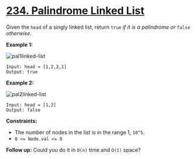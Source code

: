 # [234. Palindrome Linked List](https://leetcode.com/problems/roman-to-integer/)

Given the `head` of a singly linked list, return `true` *if it is a palindrome or* `false` *otherwise*.

**Example 1:**

![pal1linked-list](https://assets.leetcode.com/uploads/2021/03/03/pal1linked-list.jpg)
```
Input: head = [1,2,2,1]
Output: true
```

**Example 2:**

![pal2linked-list](https://assets.leetcode.com/uploads/2021/03/03/pal2linked-list.jpg)
```
Input: head = [1,2]
Output: false
```

**Constraints:**

- The number of nodes in the list is in the range 1, `10^5`.
- `0 <= Node.val <= 9`

 
**Follow up:** Could you do it in `O(n)` time and `O(1)` space?